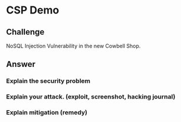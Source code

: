 # CSP Demo

## Challenge

NoSQL Injection Vulnerability in the new Cowbell Shop.

## Answer

### Explain the security problem   

### Explain your attack. \(exploit, screenshot, hacking journal\)   

### Explain mitigation \(remedy\)

